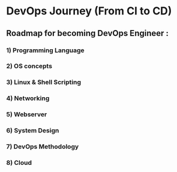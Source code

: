 # DevOps Journey (From CI to CD)
## Roadmap for becoming DevOps Engineer :
### 1) Programming Language
### 2) OS concepts
### 3) Linux & Shell Scripting
### 4) Networking
### 5) Webserver
### 6) System Design
### 7) DevOps Methodology
### 8) Cloud